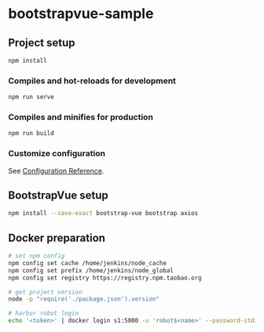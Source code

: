 # bootstrapvue-sample

## Project setup

```bash
npm install
```

### Compiles and hot-reloads for development

```bash
npm run serve
```

### Compiles and minifies for production

```bash
npm run build
```

### Customize configuration

See [Configuration Reference](https://cli.vuejs.org/config/).


## BootstrapVue setup

```bash
npm install --save-exact bootstrap-vue bootstrap axios
```

## Docker preparation

```bash
# set npm config
npm config set cache /home/jenkins/node_cache
npm config set prefix /home/jenkins/node_global
npm config set registry https://registry.npm.taobao.org

# get project version
node -p "require('./package.json').version"

# harbor robot login
echo '<token>' | docker login s1:5000 -u 'robot$<name>' --password-stdin
```

